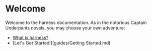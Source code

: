 # Welcome

Welcome to the harness documentation. As in the notorious Captain Underpants
novels, you may choose your own adventure:

- [What is harness?](guides/About.md)
- [Let's Get Started!](guides/Getting Started.md)
